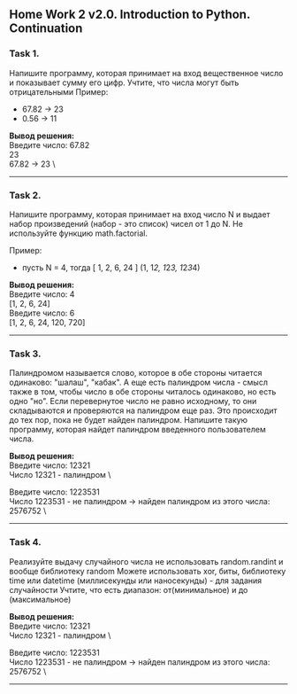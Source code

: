 ## Home Work 2 v2.0. Introduction to Python. Continuation ##

### Task 1.
Напишите программу, которая принимает на вход вещественное число и показывает сумму его цифр.
Учтите, что числа могут быть отрицательными
Пример:

- 67.82 -> 23
- 0.56 -> 11

**Вывод решения:**\
Введите число: 67.82 \
23 \
67.82 -> 23 \
___

### Task 2.
Напишите программу, которая принимает на вход число N и выдает набор произведений (набор - это список) чисел от 1 до N.
Не используйте функцию math.factorial.

Пример:
- пусть N = 4, тогда [ 1, 2, 6, 24 ] (1, 1*2, 1*2*3, 1*2*3*4)

**Вывод решения:**\
Введите число: 4 \
[1, 2, 6, 24] \
Введите число: 6 \
[1, 2, 6, 24, 120, 720]
___
### Task 3.
Палиндромом называется слово, которое в обе стороны читается одинаково: "шалаш", "кабак".
А еще есть палиндром числа - смысл также в том, чтобы число в обе стороны читалось одинаково, но есть одно "но".
Если перевернутое число не равно исходному, то они складываются и проверяются на палиндром еще раз.
Это происходит до тех пор, пока не будет найден палиндром.
Напишите такую программу, которая найдет палиндром введенного пользователем числа.

**Вывод решения:** \
Введите число: 12321 \
Число 12321 - палиндром \

Введите число: 1223531 \
Число 1223531 - не палиндром -> найден палиндром из этого числа: 2576752 \
___
### Task 4.
Реализуйте выдачу случайного числа
не использовать random.randint и вообще библиотеку random
Можете использовать xor, биты, библиотеку time или datetime (миллисекунды или наносекунды) - для задания случайности
Учтите, что есть диапазон: от(минимальное) и до (максимальное)

**Вывод решения:** \
Введите число: 12321 \
Число 12321 - палиндром \

Введите число: 1223531 \
Число 1223531 - не палиндром -> найден палиндром из этого числа: 2576752 \
___